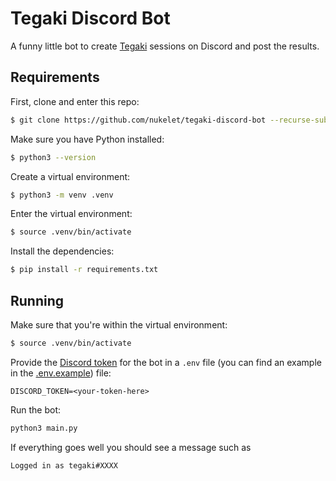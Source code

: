 # Tegaki Discord Bot

A funny little bot to create [Tegaki](https://github.com/desuwa/tegaki/)
sessions on Discord and post the results.

## Requirements

First, clone and enter this repo:
```bash
$ git clone https://github.com/nukelet/tegaki-discord-bot --recurse-submodules
```

Make sure you have Python installed:

```bash
$ python3 --version
```

Create a virtual environment:

```bash
$ python3 -m venv .venv
```

Enter the virtual environment:

```bash
$ source .venv/bin/activate
```

Install the dependencies:

```bash
$ pip install -r requirements.txt
```

## Running

Make sure that you're within the virtual environment:

```bash
$ source .venv/bin/activate
```

Provide the [Discord token](https://www.writebots.com/discord-bot-token/)
for the bot in a `.env` file (you can find an example in the
[.env.example](.env.example)) file:

```
DISCORD_TOKEN=<your-token-here>
```

Run the bot:

```bash
python3 main.py
```

If everything goes well you should see a message such as

```
Logged in as tegaki#XXXX
```
